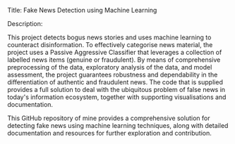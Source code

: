 Title: Fake News Detection using Machine Learning

Description:

This project detects bogus news stories and uses machine learning to counteract disinformation. To effectively categorise news material, the project uses a Passive Aggressive Classifier that leverages a collection of labelled news items (genuine or fraudulent). By means of comprehensive preprocessing of the data, exploratory analysis of the data, and model assessment, the project guarantees robustness and dependability in the differentiation of authentic and fraudulent news. The code that is supplied provides a full solution to deal with the ubiquitous problem of false news in today's information ecosystem, together with supporting visualisations and documentation.

This GitHub repository of mine provides a comprehensive solution for detecting fake news using machine learning techniques, along with detailed documentation and resources for further exploration and contribution.






